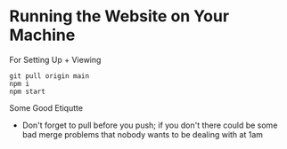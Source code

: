 # Running the Website on Your Machine

For Setting Up + Viewing
```shell
git pull origin main
npm i
npm start
```

Some Good Etiqutte
- Don't forget to pull before you push; if you don't there could be some bad merge problems that nobody wants to be dealing with at 1am